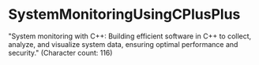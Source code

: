 # SystemMonitoringUsingCPlusPlus
"System monitoring with C++: Building efficient software in C++ to collect, analyze, and visualize system data, ensuring optimal performance and security." (Character count: 116)
